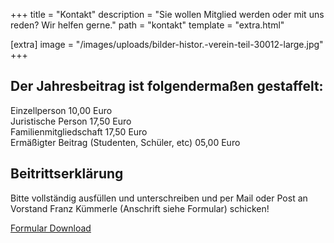 +++
title = "Kontakt"
description = "Sie wollen Mitglied werden oder mit uns reden? Wir helfen gerne."
path = "kontakt"
template = "extra.html"

[extra]
image = "/images/uploads/bilder-histor.-verein-teil-30012-large.jpg"
+++

## Der Jahresbeitrag ist folgendermaßen gestaffelt:

Einzellperson 10,00 Euro  
Juristische Person 17,50 Euro  
Familienmitgliedschaft 17,50 Euro  
Ermäßigter Beitrag (Studenten, Schüler, etc) 05,00 Euro  

## Beitrittserklärung

Bitte vollständig ausfüllen und unterschreiben und per Mail oder Post an Vorstand Franz Kümmerle (Anschrift siehe Formular) schicken!

[Formular Download](/uploads/documents/Beitrittserkl-rung-HVO-+-SEPA-Lastschriftmandat-_2_.pdf)
